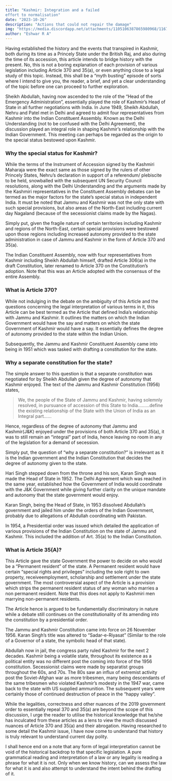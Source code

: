 ```yaml
---
title: "Kashmir: Integration and a failed
effort to normalisation"
date: "2023-10-26"
description: "Actions that could not repair the damage"
img: "https://media.discordapp.net/attachments/1105106387865980968/1167138561909325954/1628531227_lal-chowk-clock-tower.png"
author: "Eshwar R A"
---
```


Having established the history and the events that transpired in Kashmir, both during its time as a Princely State under the British Raj, and also during the time of its accession, this article intends to bridge history with the present. No, this is not a boring explanation of each provision of various legislation including Article 370 and 35(a), or even anything close to a legal study of this topic. Instead, this shall be a “myth busting” episode of sorts where I intend to give you, the reader, a brief, and yet a clear understanding of the topic before one can proceed to further exploration.

Sheikh Abdullah, having now ascended to the role of the “Head of the Emergency Administration”, essentially played the role of Kashmir’s Head of State in all further negotiations with India. In June 1949, Sheikh Abdullah, Nehru and Patel met in Delhi and agreed to admit four representatives from Kashmir into the Indian Constituent Assembly. Known as the Delhi Understanding (not to be confused with the Delhi Agreement), the discussion played an integral role in shaping Kashmir’s relationship with the Indian Government. This meeting can perhaps be regarded as the origin to the special status bestowed upon Kashmir.

### Why the special status for Kashmir?

While the terms of the Instrument of Accession signed by the Kashmiri Maharaja were the exact same as those signed by the rulers of other Princely States, Nehru’s declaration in support of a referendum/ plebiscite to be held, snowballed with the subsequent UN Security Council resolutions, along with the Delhi Understanding and the arguments made by the Kashmiri representatives in the Constituent Assembly debates can be termed as the major factors for the state’s special status in independent India. It must be noted that Jammu and Kashmir was not the only state with such special provisions, but also areas of the North-East including current day Nagaland (because of the secessionist claims made by the Nagas).

Simply put, given the fragile nature of certain territories including Kashmir and regions of the North-East, certain special provisions were bestowed upon those regions including increased autonomy provided to the state administration in case of Jammu and Kashmir in the form of Article 370 and 35(a).

The Indian Constituent Assembly, now with four representatives from Kashmir including Sheikh Abdullah himself, drafted Article 306(a) in the draft Constitution, later renamed to Article 370 on the Constitution’s adoption. Note that this was an Article adopted with the consensus of the entire Assembly.

### What is Article 370?

While not indulging in the debate on the ambiguity of this Article and the questions concerning the legal interpretation of various terms in it, this Article can be best termed as the Article that defined India’s relationship with Jammu and Kashmir. It outlines the matters on which the Indian Government would have the say and matters on which the state Government of Kashmir would have a say. It essentially defines the degree of autonomy provided to the state within the Indian Union.

Subsequently, the Jammu and Kashmir Constituent Assembly came into being in 1951 which was tasked with drafting a constitution for the state.

### Why a separate constitution for the state?

The simple answer to this question is that a separate constitution was negotiated for by Sheikh Abdullah given the degree of autonomy that Kashmir enjoyed. The text of the Jammu and Kashmir Constitution (1956) states,

> We, the people of the State of Jammu and Kashmir, having solemnly resolved, in pursuance of accession of this State to India………define the existing relationship of the State with the Union of India as an Integral part……

Hence, regardless of the degree of autonomy that Jammu and Kashmir(J&K) enjoyed under the provisions of both Article 370 and 35(a), it was to still remain an “integral” part of India, hence leaving no room in any of the legislation for a demand of secession.

Simply put, the question of “why a separate constitution?” is irrelevant as it is the Indian government and the Indian Constitution that decides the degree of autonomy given to the state.

Hari Singh stepped down from the throne and his son, Karan Singh was made the Head of State in 1952. The Delhi Agreement which was reached in the same year, established how the Government of India would coordinate with the J&K Government while giving further clarity on the unique mandate and autonomy that the state government would enjoy.

Karan Singh, being the Head of State, in 1953 dissolved Abdullah’s government and jailed him under the orders of the Indian Government, probably due to allegations of Abdullah coordinating with Pakistan.

In 1954, a Presidential order was issued which detailed the application of various provisions of the Indian Constitution on the state of Jammu and Kashmir. This included the addition of Art. 35(a) to the Indian Constitution.

### What is Article 35(A)?

This Article gave the state Government the power to decide on who would be a “Permanent resident” of the state. A Permanent resident would have certain “special rights and privileges” including the sole right to own property, receiveemployment, scholarship and settlement under the state government. The most controversial aspect of the Article is a provision which strips the permanent resident status of any woman who marries a non permanent resident. Note that this does not apply to Kashmiri men marrying non-permanent residents.

The Article hence is argued to be fundamentally discriminatory in nature while a debate still continues on the constitutionality of its amending into the constitution by a presidential order.

The Jammu and Kashmir Constitution came into force on 26 November 1956. Karan Singh’s title was altered to “Sadar-e-Riyasat” (Similar to the role of a Governor of a state, the symbolic head of that state).

Abdullah now in jail, the congress party ruled Kashmir for the next 2 decades. Kashmir being a volatile state, throughout its existence as a political entity was no different post the coming into force of the 1956 constitution. Secessionist claims were made by separatist groups throughout the 60s, and 70s. The 80s saw an influx of extremist activity post the Soviet-Afghan war as more tribesmen, many being descendants of the same tribesmen who violated Kashmir’s modesty in the 1947 war, came back to the state with US supplied ammunition. The subsequent years were certainly those of continued destruction of peace in the “happy valley”.

While the legalities, correctness and other nuances of the 2019 government order to essentially repeal 370 and 35(a) are beyond the scope of this discussion, I urge the reader to utilise the historical knowledge that he/she has inculcated from these articles as a lens to view the much discussed nuances of Article 370 and 35(a) and their abrogation. Having researched to some detail the Kashmir issue, I have now come to understand that history is truly relevant to understand current day polity.

I shall hence end on a note that any form of legal interpretation cannot be void of the historical backdrop to that specific legislation. A pure grammatical reading and interpretation of a law or any legality is reading a phrase for what it is not. Only when we know history, can we assess the law for what it is and also attempt to understand the intent behind the drafting of it.
